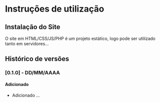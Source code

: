 # Instruções de utilização

## Instalação do Site

O site em HTML/CSS/JS/PHP é um projeto estático, logo pode ser utilizado tanto em servidores...

## Histórico de versões

### [0.1.0] - DD/MM/AAAA
#### Adicionado
- Adicionado ...
